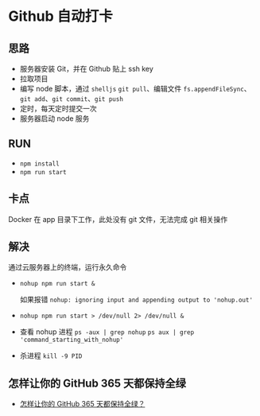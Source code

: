 # Github 自动打卡

## 思路

- 服务器安装 Git，并在 Github 贴上 ssh key
- 拉取项目
- 编写 node 脚本，通过 `shelljs` `git pull`、编辑文件 `fs.appendFileSync`、`git add`、`git commit`、`git push`
- 定时，每天定时提交一次
- 服务器启动 node 服务

## RUN

- `npm install`
- `npm run start`

## 卡点

Docker 在 app 目录下工作，此处没有 git 文件，无法完成 git 相关操作

## 解决

通过云服务器上的终端，运行永久命令

- `nohup npm run start &`

  如果报错 `nohup: ignoring input and appending output to 'nohup.out'`

- `nohup npm run start > /dev/null 2> /dev/null &`

- 查看 nohup 进程 `ps -aux | grep nohup` `ps aux | grep 'command_starting_with_nohup'`
- 杀进程 `kill -9 PID`

## 怎样让你的 GitHub 365 天都保持全绿

- [怎样让你的 GitHub 365 天都保持全绿？](https://cloud.tencent.com/developer/article/1796848)
